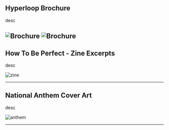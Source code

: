 ## Hyperloop Brochure

desc

![Brochure](https://mayacbarnes.github.io/assets/images/hyperloop1.png)
![Brochure](https://mayacbarnes.github.io/assets/images/hyperloop2.png)
---

## How To Be Perfect - Zine Excerpts

desc

![zine](https://mayacbarnes.github.io/assets/images/zine.jpg)

---

## National Anthem Cover Art

desc

![anthem](https://mayacbarnes.github.io/assets/images/nationalanthem.jpg)

---

